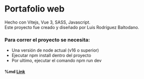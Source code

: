 # Portafolio web

Hecho con Vitejs, Vue 3, SASS, Javascript. <br>
Este proyecto fue creado y diseñado por Luis Rodríguez Baltodano.

### Para correr el proyecto se necesita:
- Una versión de node actual (v16 o superior)
- Ejecutar npm install dentro del proyecto
- Por ultimo, ejecutar el comando npm run dev

#### %md <a href="https://luis-rodriguezb.netlify.app/#/index" target="_blank">Link</a>
